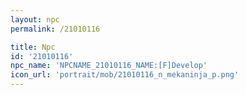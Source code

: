 ```yaml
---
layout: npc
permalink: /21010116

title: Npc
id: '21010116'
npc_name: 'NPCNAME_21010116_NAME:[F]Develop'
icon_url: 'portrait/mob/21010116_n_mekaninja_p.png'
---
```

